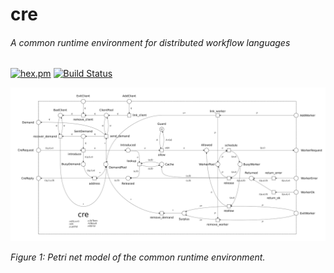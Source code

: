 # cre
###### A common runtime environment for distributed workflow languages

[![hex.pm](https://img.shields.io/hexpm/v/cre.svg?style=flat-square)](https://hex.pm/packages/cre) [![Build Status](https://travis-ci.org/joergen7/cre.svg?branch=master)](https://travis-ci.org/joergen7/cre)


![cre Petri net model](priv/cre_pnet.png)

*Figure 1: Petri net model of the common runtime environment.*
